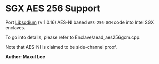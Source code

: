 # SGX AES 256 Support

Port [Libsodium](https://download.libsodium.org/doc/) (v 1.0.16) AES-NI based `AES-256-GCM` code into Intel SGX enclaves.

To go into details, please refer to Enclave/aead_aes256gcm.cpp.

Note that AES-NI is claimed to be side-channel proof.

**Author: Maxul Lee**

